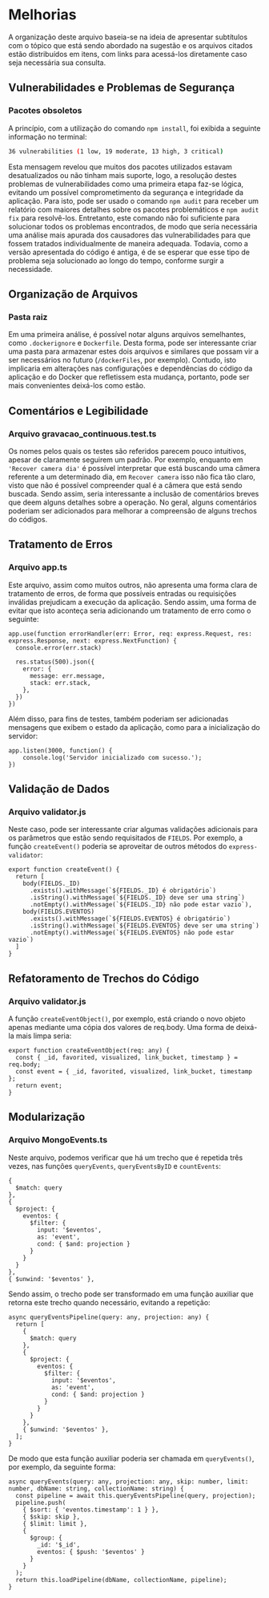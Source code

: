 # Melhorias

A organização deste arquivo baseia-se na ideia de apresentar subtítulos com o tópico que está sendo abordado na sugestão e os arquivos citados estão distribuídos em itens, com links para acessá-los diretamente caso seja necessária sua consulta.

## Vulnerabilidades e Problemas de Segurança

### Pacotes obsoletos
A princípio, com a utilização do comando `npm install`, foi exibida a seguinte informação no terminal:

```bash
36 vulnerabilities (1 low, 19 moderate, 13 high, 3 critical)
```
  
Esta mensagem revelou que muitos dos pacotes utilizados estavam desatualizados ou não tinham mais suporte, logo, a resolução destes problemas de vulnerabilidades como uma primeira etapa faz-se lógica, evitando um possível comprometimento da segurança e integridade da aplicação. Para isto, pode ser usado o comando `npm audit` para receber um relatório com maiores detalhes sobre os pacotes problemáticos e `npm audit fix` para resolvê-los. Entretanto, este comando não foi suficiente para solucionar todos os problemas encontrados, de modo que seria necessária uma análise mais apurada dos causadores das vulnerabilidades para que fossem tratados individualmente de maneira adequada. Todavia, como a versão apresentada do código é antiga, é de se esperar que esse tipo de problema seja solucionado ao longo do tempo, conforme surgir a necessidade.

## Organização de Arquivos

### Pasta raiz

Em uma primeira análise, é possível notar alguns arquivos semelhantes, como `.dockerignore` e `Dockerfile`. Desta forma, pode ser interessante criar uma pasta para armazenar estes dois arquivos e similares que possam vir a ser necessários no futuro (`/dockerFiles`, por exemplo). Contudo, isto implicaria em alterações nas configurações e dependências do código da aplicação e do Docker que refletissem esta mudança, portanto, pode ser mais convenientes deixá-los como estão.

## Comentários e Legibilidade

### Arquivo gravacao_continuous.test.ts

Os nomes pelos quais os testes são referidos parecem pouco intuitivos, apesar de claramente seguirem um padrão. Por exemplo, enquanto em `'Recover camera dia'` é possível interpretar que está buscando uma câmera referente a um determinado dia, em `Recover camera` isso não fica tão claro, visto que não é possível compreender qual é a câmera que está sendo buscada. Sendo assim, seria interessante a inclusão de comentários breves que deem alguns detalhes sobre a operação. No geral, alguns comentários poderiam ser adicionados para melhorar a compreensão de alguns trechos do códigos.

## Tratamento de Erros

### Arquivo app.ts

Este arquivo, assim como muitos outros, não apresenta uma forma clara de tratamento de erros, de forma que possíveis entradas ou requisições inválidas prejudicam a execução da aplicação. Sendo assim, uma forma de evitar que isto aconteça seria adicionando um tratamento de erro como o seguinte:

```
app.use(function errorHandler(err: Error, req: express.Request, res: express.Response, next: express.NextFunction) {
  console.error(err.stack)

  res.status(500).json({
    error: {
      message: err.message,
      stack: err.stack,
    },
  })
})
```

Além disso, para fins de testes, também poderiam ser adicionadas mensagens que exibem o estado da aplicação, como para a inicialização do servidor:

```
app.listen(3000, function() {
    console.log('Servidor inicializado com sucesso.');
})
```

## Validação de Dados

### Arquivo validator.js

Neste caso, pode ser interessante criar algumas validações adicionais para os parâmetros que estão sendo requisitados de `FIELDS`. Por exemplo, a função `createEvent()` poderia se aproveitar de outros métodos do `express-validator`:

```
export function createEvent() {
  return [
    body(FIELDS._ID)
      .exists().withMessage(`${FIELDS._ID} é obrigatório`)
      .isString().withMessage(`${FIELDS._ID} deve ser uma string`)
      .notEmpty().withMessage(`${FIELDS._ID} não pode estar vazio`),
    body(FIELDS.EVENTOS)
      .exists().withMessage(`${FIELDS.EVENTOS} é obrigatório`)
      .isString().withMessage(`${FIELDS.EVENTOS} deve ser uma string`)
      .notEmpty().withMessage(`${FIELDS.EVENTOS} não pode estar vazio`)
  ]
}
```

## Refatoramento de Trechos do Código

### Arquivo validator.js

A função `createEventObject()`, por exemplo, está criando o novo objeto apenas mediante uma cópia dos valores de req.body. Uma forma de deixá-la mais limpa seria:

```
export function createEventObject(req: any) {
  const { _id, favorited, visualized, link_bucket, timestamp } = req.body;
  const event = { _id, favorited, visualized, link_bucket, timestamp };
  return event;
}
```

## Modularização

### Arquivo MongoEvents.ts

Neste arquivo, podemos verificar que há um trecho que é repetida três vezes, nas funções `queryEvents`, `queryEventsByID` e `countEvents`:

```
{
  $match: query
},
{
  $project: {
    eventos: {
      $filter: {
        input: '$eventos',
        as: 'event',
        cond: { $and: projection }
      }
    }
  }
},
{ $unwind: '$eventos' },
```

Sendo assim, o trecho pode ser transformado em uma função auxiliar que retorna este trecho quando necessário, evitando a repetição:
      
```
async queryEventsPipeline(query: any, projection: any) {
  return [
    {
      $match: query
    },
    {
      $project: {
        eventos: {
          $filter: {
            input: '$eventos',
            as: 'event',
            cond: { $and: projection }
          }
        }
      }
    },
    { $unwind: '$eventos' },
  ];
}
```

De modo que esta função auxiliar poderia ser chamada em `queryEvents()`, por exemplo, da seguinte forma:

```
async queryEvents(query: any, projection: any, skip: number, limit: number, dbName: string, collectionName: string) {
  const pipeline = await this.queryEventsPipeline(query, projection);
  pipeline.push(
    { $sort: { 'eventos.timestamp': 1 } },
    { $skip: skip },
    { $limit: limit },
    {
      $group: {
        _id: '$_id',
        eventos: { $push: '$eventos' }
      }
    }
  );
  return this.loadPipeline(dbName, collectionName, pipeline);
}
```
